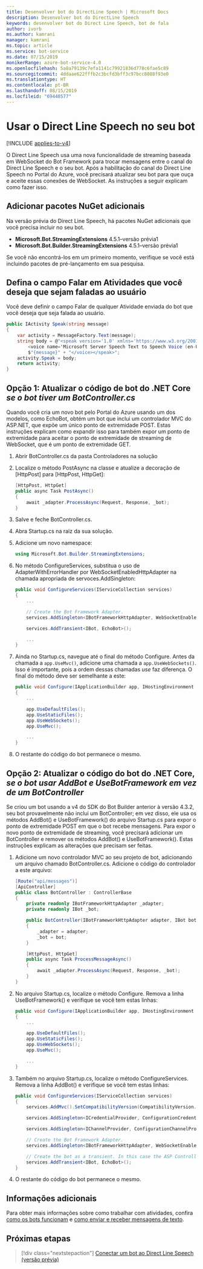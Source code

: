 ```yaml
---
title: Desenvolver bot do DirectLine Speech | Microsoft Docs
description: Desenvolver bot do DirectLine Speech
keywords: desenvolver bot do Direct Line Speech, bot de fala
author: ivorb
ms.author: kamrani
manager: kamrani
ms.topic: article
ms.service: bot-service
ms.date: 07/15/2019
monikerRange: azure-bot-service-4.0
ms.openlocfilehash: 5a8a79139c7efa1141c79921836d778c6fae5c89
ms.sourcegitcommit: 4ddaae622fffb2c3bcfd3bff3c97bcc8088f93e0
ms.translationtype: HT
ms.contentlocale: pt-BR
ms.lasthandoff: 08/15/2019
ms.locfileid: "69448577"
---
```

# <a name="use-direct-line-speech-in-your-bot"></a>Usar o Direct Line Speech no seu bot

[!INCLUDE [applies-to-v4](includes/applies-to.md)]

O Direct Line Speech usa uma nova funcionalidade de streaming baseada em WebSocket do Bot Framework para trocar mensagens entre o canal do Direct Line Speech e o seu bot. Após a habilitação do canal do Direct Line Speech no Portal do Azure, você precisará atualizar seu bot para que ouça e aceite essas conexões de WebSocket. As instruções a seguir explicam como fazer isso.

## <a name="add-additional-nuget-packages"></a>Adicionar pacotes NuGet adicionais

Na versão prévia do Direct Line Speech, há pacotes NuGet adicionais que você precisa incluir no seu bot.

- **Microsoft.Bot.StreamingExtensions** 4.5.1–versão prévia1
- **Microsoft.Bot.Builder.StreamingExtensions** 4.5.1–versão prévia1

Se você não encontrá-los em um primeiro momento, verifique se você está incluindo pacotes de pré-lançamento em sua pesquisa.

## <a name="set-the-speak-field-on-activities-you-want-spoken-to-the-user"></a>Defina o campo Falar em Atividades que você deseja que sejam faladas ao usuário

Você deve definir o campo Falar de qualquer Atividade enviada do bot que você deseja que seja falada ao usuário.

```cs
public IActivity Speak(string message)
{
    var activity = MessageFactory.Text(message);
    string body = @"<speak version='1.0' xmlns='https://www.w3.org/2001/10/synthesis' xml:lang='en-US'>
        <voice name='Microsoft Server Speech Text to Speech Voice (en-US, JessaNeural)'>" +
        $"{message}" + "</voice></speak>";
    activity.Speak = body;
    return activity;
}
```

## <a name="option-1-update-your-net-core-bot-code-_if-your-bot-has-a-botcontrollercs_"></a>Opção 1: Atualizar o código de bot do .NET Core _se o bot tiver um BotController.cs_

Quando você cria um novo bot pelo Portal do Azure usando um dos modelos, como EchoBot, obtém um bot que inclui um controlador MVC do ASP.NET, que expõe um único ponto de extremidade POST. Estas instruções explicam como expandir isso para também expor um ponto de extremidade para aceitar o ponto de extremidade de streaming de WebSocket, que é um ponto de extremidade GET.

1. Abrir BotController.cs da pasta Controladores na solução

2. Localize o método PostAsync na classe e atualize a decoração de [HttpPost] para [HttpPost, HttpGet]:

    ```cs
    [HttpPost, HttpGet]
    public async Task PostAsync()
    {
        await _adapter.ProcessAsync(Request, Response, _bot);
    }
    ```

3. Salve e feche BotController.cs.

4. Abra Startup.cs na raiz da sua solução.

5. Adicione um novo namespace:

    ```cs
    using Microsoft.Bot.Builder.StreamingExtensions;
    ```

6. No método ConfigureServices, substitua o uso de AdapterWithErrorHandler por WebSocketEnabledHttpAdapter na chamada apropriada de servoces.AddSingleton:

    ```cs
    public void ConfigureServices(IServiceCollection services)
    {
        ...

        // Create the Bot Framework Adapter.
        services.AddSingleton<IBotFrameworkHttpAdapter, WebSocketEnabledHttpAdapter>();

        services.AddTransient<IBot, EchoBot>();

        ...
    }
    ```

7. Ainda no Startup.cs, navegue até o final do método Configure. Antes da chamada a `app.UseMvc()`, adicione uma chamada a `app.UseWebSockets()`. Isso é importante, pois a ordem dessas chamadas _use_ faz diferença. O final do método deve ser semelhante a este:

    ```cs
    public void Configure(IApplicationBuilder app, IHostingEnvironment env)
    {
        ...

        app.UseDefaultFiles();
        app.UseStaticFiles();
        app.UseWebSockets();
        app.UseMvc();

        ...
    }
    ```

8. O restante do código do bot permanece o mesmo.

## <a name="option-2-update-your-net-core-bot-code-_if-your-bot-uses-addbot-and-usebotframework-instead-of-a-botcontroller_"></a>Opção 2: Atualizar o código do bot do .NET Core, _se o bot usar AddBot e UseBotFramework em vez de um BotController_

Se criou um bot usando a v4 do SDK do Bot Builder anterior à versão 4.3.2, seu bot provavelmente não inclui um BotController; em vez disso, ele usa os métodos AddBot() e UseBotFramework() do arquivo Startup.cs para expor o ponto de extremidade POST em que o bot recebe mensagens. Para expor o novo ponto de extremidade de streaming, você precisará adicionar um BotController e remover os métodos AddBot() e UseBotFramework(). Estas instruções explicam as alterações que precisam ser feitas.

1. Adicione um novo controlador MVC ao seu projeto de bot, adicionando um arquivo chamado BotController.cs. Adicione o código do controlador a este arquivo:

    ```cs
    [Route("api/messages")]
    [ApiController]
    public class BotController : ControllerBase
    {
        private readonly IBotFrameworkHttpAdapter _adapter;
        private readonly IBot _bot;

        public BotController(IBotFrameworkHttpAdapter adapter, IBot bot)
        {
            _adapter = adapter;
            _bot = bot;
        }

        [HttpPost, HttpGet]
        public async Task ProcessMessageAsync()
        {
            await _adapter.ProcessAsync(Request, Response, _bot);
        }
    }
    ```

2. No arquivo Startup.cs, localize o método Configure. Remova a linha UseBotFramework() e verifique se você tem estas linhas:

    ```cs
    public void Configure(IApplicationBuilder app, IHostingEnvironment env)
    {
        ...

        app.UseDefaultFiles();
        app.UseStaticFiles();
        app.UseWebSockets();
        app.UseMvc();

        ...
    }
    ```

3. Também no arquivo Startup.cs, localize o método ConfigureServices. Remova a linha AddBot() e verifique se você tem estas linhas:

    ```cs
    public void ConfigureServices(IServiceCollection services)
    {
        services.AddMvc().SetCompatibilityVersion(CompatibilityVersion.Version_2_1);

        services.AddSingleton<ICredentialProvider, ConfigurationCredentialProvider>();

        services.AddSingleton<IChannelProvider, ConfigurationChannelProvider>();

        // Create the Bot Framework Adapter.
        services.AddSingleton<IBotFrameworkHttpAdapter, WebSocketEnabledHttpAdapter>();

        // Create the bot as a transient. In this case the ASP Controller is expecting an IBot.
        services.AddTransient<IBot, EchoBot>();
    }
    ```

4. O restante do código do bot permanece o mesmo.

## <a name="additional-information"></a>Informações adicionais

Para obter mais informações sobre como trabalhar com atividades, confira [como os bots funcionam](v4sdk/bot-builder-basics.md) e [como enviar e receber mensagens de texto](v4sdk/bot-builder-howto-send-messages.md).

## <a name="next-steps"></a>Próximas etapas

> [!div class="nextstepaction"]
> [Conectar um bot ao Direct Line Speech (versão prévia)](./bot-service-channel-connect-directlinespeech.md)
